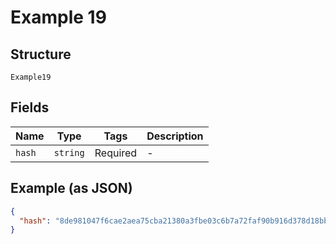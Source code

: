 
# Example 19

## Structure

`Example19`

## Fields

| Name | Type | Tags | Description |
|  --- | --- | --- | --- |
| `hash` | `string` | Required | - |

## Example (as JSON)

```json
{
  "hash": "8de981047f6cae2aea75cba21380a3fbe03c6b7a72faf90b916d378d18bb0d3f"
}
```

